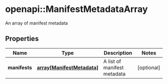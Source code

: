 # openapi::ManifestMetadataArray

An array of manifest metadata

## Properties
Name | Type | Description | Notes
------------ | ------------- | ------------- | -------------
**manifests** | [**array[ManifestMetadata]**](ManifestMetadata.md) | A list of manifest metadata | [optional] 


